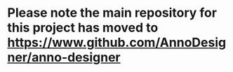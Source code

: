 # Please note the main repository for this project has moved to https://www.github.com/AnnoDesigner/anno-designer

